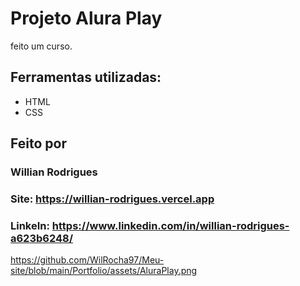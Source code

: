 # Projeto Alura Play

feito um curso.

## Ferramentas utilizadas:
* HTML
* CSS

## Feito por
### Willian Rodrigues
### Site: https://willian-rodrigues.vercel.app
### LinkeIn: https://www.linkedin.com/in/willian-rodrigues-a623b6248/


https://github.com/WilRocha97/Meu-site/blob/main/Portfolio/assets/AluraPlay.png
